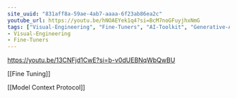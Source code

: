 ```yaml
---
site_uuid: "831aff8a-59ae-4ab7-aaaa-6f23ab86ea2c"
youtube_url: https://youtu.be/hNOAEYek1q4?si=BcM7noGFuyjhxNmG
tags: ["Visual-Engineering", "Fine-Tuners", "AI-Toolkit", "Generative-AI", "Code-Generators"]
- Visual-Engineering
- Fine-Tuners
---
```


https://youtu.be/13CNFjd1CwE?si=b-v0dUEBNqWbQwBU

[[Fine Tuning]]

[[Model Context Protocol]]
